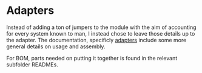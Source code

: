 # Adapters
Instead of adding a ton of jumpers to the module with the aim of accounting for every system known to man, I instead chose to leave those details up to the adapter. The documentation, specificly [adapters](https://github.com/tebl/C64-JoyKEY/blob/main/documentation/adapters.md) include some more general details on usage and assembly.

For BOM, parts needed on putting it together is found in the relevant subfolder READMEs.
